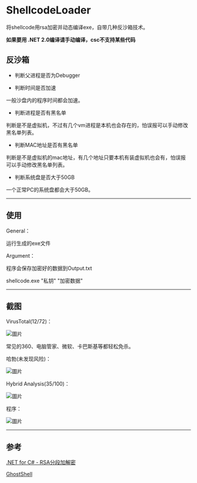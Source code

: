 # ShellcodeLoader

将shellcode用rsa加密并动态编译exe，自带几种反沙箱技术。

**如果要用 .NET 2.0编译请手动编译，csc不支持某些代码**

## 反沙箱

* 判断父进程是否为Debugger

* 判断时间是否加速

一般沙盘内的程序时间都会加速。
* 判断进程是否有黑名单

判断是不是虚拟机，不过有几个vm进程是本机也会存在的，怕误报可以手动修改黑名单列表。
* 判断MAC地址是否有黑名单

判断是不是虚拟机的mac地址，有几个地址只要本机有装虚拟机也会有，怕误报可以手动修改黑名单列表。
* 判断系统盘是否大于50GB

一个正常PC的系统盘都会大于50GB。

---
## 使用

General：

运行生成的exe文件

Argument：

程序会保存加密好的数据到Output.txt

shellcode.exe "私钥" "加密数据"

---
## 截图

VirusTotal(12/72)：

![圖片](https://user-images.githubusercontent.com/40329078/82827231-28f20000-9ee1-11ea-80fd-c061dc5accf4.png)

常见的360、电脑管家、微软、卡巴斯基等都轻松免杀。

哈勃(未发现风险)：

![圖片](https://user-images.githubusercontent.com/40329078/82827419-943bd200-9ee1-11ea-88e5-18b03ae53701.png)

Hybrid Analysis(35/100)：

![圖片](https://user-images.githubusercontent.com/40329078/82829543-1928ea80-9ee6-11ea-8a66-bcfa2e6cdc3e.png)

程序：

![圖片](https://user-images.githubusercontent.com/40329078/82919051-1bec1400-9fa8-11ea-8855-e82f38e23489.png)

---
## 参考

[.NET for C# - RSA分段加解密](https://blog.xuite.net/ianan222/wretch/111888771-.NET+for+C%23+-+RSA%E5%88%86%E6%AE%B5%E5%8A%A0%E8%A7%A3%E5%AF%86)

[GhostShell](https://github.com/ReddyyZ/GhostShell)
